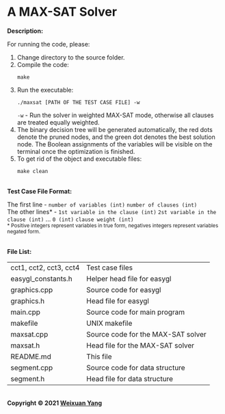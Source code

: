 # A MAX-SAT Solver
<b>Description:</b><br>

For running the code, please:
1) Change directory to the source folder.
2) Compile the code:
    ```
    make
    ```
3) Run the executable:
    ```
    ./maxsat [PATH OF THE TEST CASE FILE] -w
    ```
    `-w` - Run the solver in weighted MAX-SAT mode, otherwise all clauses are treated equally weighted.
4) The binary decision tree will be generated automatically, the red dots denote the pruned nodes, and the green dot denotes the best solution node. The Boolean assignments of the variables will be visible on the terminal once the optimization is finished.
5) To get rid of the object and executable files:
    ```
    make clean
    ```
<br><b>Test Case File Format:</b><br>

The first line - `number of variables (int)` `number of clauses (int)` <br>
The other lines\* - `1st variable in the clause (int)` `2st variable in the clause (int)` ... `0 (int)` `clause weight (int)` <br>
<sub>\* Positive integers represent variables in true form, negatives integers represent variables negated form.</sub>

<br><b>File List:</b><br>

<table border="0">
    <tr>
        <td>cct1, cct2, cct3, cct4</td>
        <td>Test case files</td>
    </tr>
    <tr>
        <td>easygl_constants.h</td>
        <td>Helper head file for easygl</td>
    </tr>
    <tr>
        <td>graphics.cpp</td>
        <td>Source code for easygl</td>
    </tr>
    <tr>
        <td>graphics.h</td>
        <td>Head file for easygl</td>
    </tr>
    <tr>
        <td>main.cpp</td>
        <td>Source code for main program</td>
    </tr>
    <tr>
        <td>makefile</td>
        <td>UNIX makefile</td>
    </tr>
    <tr>
        <td>maxsat.cpp</td>
        <td>Source code for the MAX-SAT solver</td>
    </tr>
    <tr>
        <td>maxsat.h</td>
        <td>Head file for the MAX-SAT solver</td>
    </tr>
    <tr>
        <td>README.md</td>
        <td>This file</td>
    </tr>
    <tr>
        <td>segment.cpp</td>
        <td>Source code for data structure</td>
    </tr>
    <tr>
        <td>segment.h</td>
        <td>Head file for data structure</td>
    </tr>
</table>


<br><b>Copyright © 2021 [Weixuan Yang](https://www.linkedin.com/in/weixuanyang/)</b>
